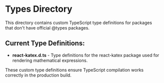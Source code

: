 # Types Directory

This directory contains custom TypeScript type definitions for packages that don't have official @types packages.

## Current Type Definitions:

- **react-katex.d.ts** - Type definitions for the react-katex package used for rendering mathematical expressions.

These custom type definitions ensure TypeScript compilation works correctly in the production build.
